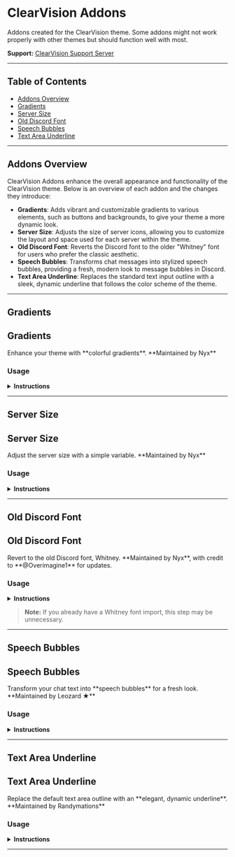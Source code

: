 # ClearVision Addons

Addons created for the ClearVision theme. Some addons might not work properly with other themes but should function well with most.

**Support:** [ClearVision Support Server](https://discord.gg/7pNUC9C)

---

## Table of Contents
- [Addons Overview](#addons-overview)
- [Gradients](#gradients)
- [Server Size](#server-size)
- [Old Discord Font](#old-discord-font)
- [Speech Bubbles](#speech-bubbles)
- [Text Area Underline](#text-area-underline)

---

## Addons Overview <a id="addons-overview"></a>

ClearVision Addons enhance the overall appearance and functionality of the ClearVision theme. Below is an overview of each addon and the changes they introduce:

- **Gradients**: Adds vibrant and customizable gradients to various elements, such as buttons and backgrounds, to give your theme a more dynamic look.
- **Server Size**: Adjusts the size of server icons, allowing you to customize the layout and space used for each server within the theme.
- **Old Discord Font**: Reverts the Discord font to the older "Whitney" font for users who prefer the classic aesthetic.
- **Speech Bubbles**: Transforms chat messages into stylized speech bubbles, providing a fresh, modern look to message bubbles in Discord.
- **Text Area Underline**: Replaces the standard text input outline with a sleek, dynamic underline that follows the color scheme of the theme.

---

## Gradients
<h2 id="gradients">Gradients</h2>
Enhance your theme with **colorful gradients**.  
**Maintained by Nyx**

### Usage

<details>
<summary><strong>Instructions</strong></summary>
<ol>
    <li>Copy and paste the following below the other imports:</li>
    <code>
    @import url(https://clearvision.github.io/Addons/gradients.css);
    </code>
    <li>Add the following at the bottom inside of the <code>:root</code> selector:</li>
    <code>
    /* Gradients */
    --gradient-color1: var(--main-color); /* primary color [default: var(--main-color)] */
    --gradient-color2: var(--hover-color); /* secondary color [default: var(--hover-color)] */
    --gradient-direction: 130deg; /* angle of gradient [default: 130deg] */
    </code>
    <li>Customize the values as needed, and <strong>you're done!</strong></li>
</ol>
</details>

---

## Server Size
<h2 id="server-size">Server Size</h2>
Adjust the server size with a simple variable.  
**Maintained by Nyx**

### Usage

<details>
<summary><strong>Instructions</strong></summary>
<ol>
    <li>Copy and paste the following below the other imports:</li>
    <code>
    @import url(https://clearvision.github.io/Addons/serversize.css);
    </code>
    <li>Add the following at the bottom inside of the <code>:root</code> selector:</li>
    <code>
    /* Server Size */
    --server-size: 48px;
    </code>
    <li>Change the value as needed to customize it, and <strong>you're set!</strong></li>
</ol>
</details>

---

## Old Discord Font
<h2 id="old-discord-font">Old Discord Font</h2>
Revert to the old Discord font, Whitney.  
**Maintained by Nyx**, with credit to **@Overimagine1** for updates.

### Usage

<details>
<summary><strong>Instructions</strong></summary>
<ol>
    <li>Copy and paste the following below the other imports:</li>
    <code>
    @import url(https://clearvision.github.io/Addons/whitney.css);
    </code>
    <li>Change your <code>--main-font</code> back to Whitney:</li>
    <code>
    --main-font: Whitney, Helvetica Neue, Helvetica, Arial, sans-serif;
    </code>
</ol>
</details>

> **Note:** If you already have a Whitney font import, this step may be unnecessary.

---

## Speech Bubbles
<h2 id="speech-bubbles">Speech Bubbles</h2>
Transform your chat text into **speech bubbles** for a fresh look.  
**Maintained by Leozard ★**

### Usage

<details>
<summary><strong>Instructions</strong></summary>
<ol>
    <li>Copy and paste the following below the other imports:</li>
    <code>
    @import url(https://clearvision.github.io/Addons/speech-bubbles.css);
    </code>
    <li><strong>Optional</strong>: Customize the bubble colors by adding this inside the <code>:root</code> selector:</li>
    <code>
    /* Speech Bubbles */
    --bubble-color: #fff;
    --bubble-hover-color: #fff;
    </code>
</ol>
</details>

---

## Text Area Underline
<h2 id="text-area-underline">Text Area Underline</h2>
Replace the default text area outline with an **elegant, dynamic underline**.  
**Maintained by Randymations**

### Usage

<details>
<summary><strong>Instructions</strong></summary>
<ol>
    <li>Copy and paste the following below the other imports:</li>
    <code>
    @import url(https://clearvision.github.io/Addons/textAreaUnderline.css);
    </code>
    <li><strong>Done!</strong> The underline color will respect your <code>--main-color</code>.</li>
</ol>
</details>

---
